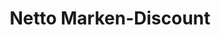 ---
title: "Netto Marken-Discount"
url: /berlin/netto-marken-discount-goerzallee/
shop: Supermarkt
---